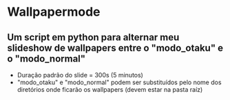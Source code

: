 # Wallpapermode
## Um script em python para alternar meu slideshow de wallpapers entre o "modo_otaku" e o "modo_normal"

- Duração padrão do slide = 300s (5 minutos)
- "modo_otaku" e "modo_normal" podem ser substituídos pelo nome dos diretórios onde ficarão os wallpapers (devem estar na pasta raíz)
